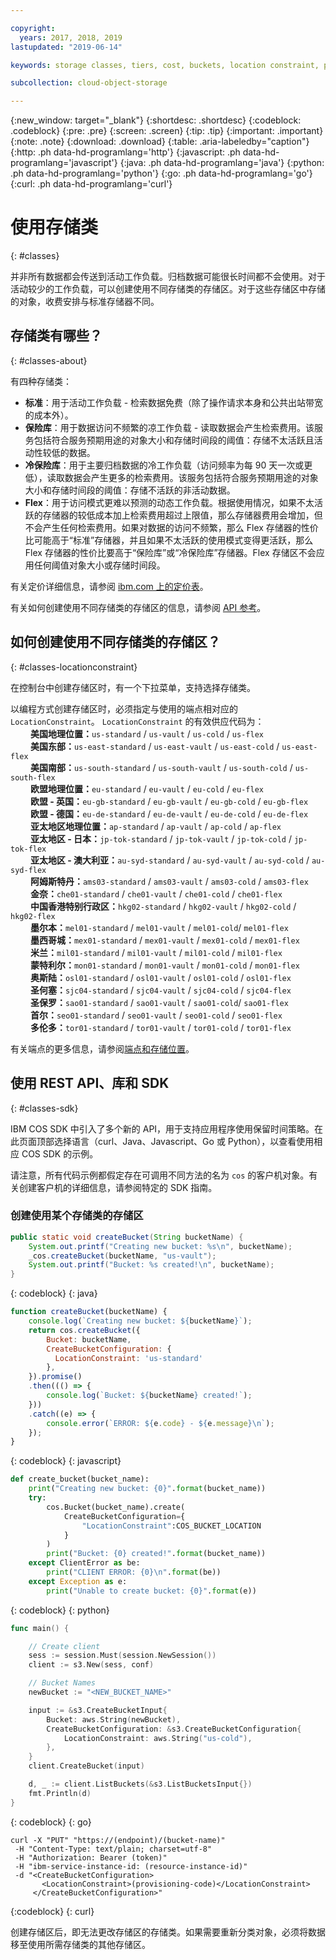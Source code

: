 ```yaml
---

copyright:
  years: 2017, 2018, 2019
lastupdated: "2019-06-14"

keywords: storage classes, tiers, cost, buckets, location constraint, provisioning code, locationconstraint

subcollection: cloud-object-storage

---
```

{:new_window: target="_blank"}
{:shortdesc: .shortdesc}
{:codeblock: .codeblock}
{:pre: .pre}
{:screen: .screen}
{:tip: .tip}
{:important: .important}
{:note: .note}
{:download: .download} 
{:table: .aria-labeledby="caption"}
{:http: .ph data-hd-programlang='http'} 
{:javascript: .ph data-hd-programlang='javascript'} 
{:java: .ph data-hd-programlang='java'} 
{:python: .ph data-hd-programlang='python'}
{:go: .ph data-hd-programlang='go'}
{:curl: .ph data-hd-programlang='curl'}

# 使用存储类
{: #classes}

并非所有数据都会传送到活动工作负载。归档数据可能很长时间都不会使用。对于活动较少的工作负载，可以创建使用不同存储类的存储区。对于这些存储区中存储的对象，收费安排与标准存储器不同。

## 存储类有哪些？
{: #classes-about}

有四种存储类：

*  **标准**：用于活动工作负载 - 检索数据免费（除了操作请求本身和公共出站带宽的成本外）。
*  **保险库**：用于数据访问不频繁的凉工作负载 - 读取数据会产生检索费用。该服务包括符合服务预期用途的对象大小和存储时间段的阈值：存储不太活跃且活动性较低的数据。
*  **冷保险库**：用于主要归档数据的冷工作负载（访问频率为每 90 天一次或更低），读取数据会产生更多的检索费用。该服务包括符合服务预期用途的对象大小和存储时间段的阈值：存储不活跃的非活动数据。
*  **Flex**：用于访问模式更难以预测的动态工作负载。根据使用情况，如果不太活跃的存储器的较低成本加上检索费用超过上限值，那么存储器费用会增加，但不会产生任何检索费用。如果对数据的访问不频繁，那么 Flex 存储器的性价比可能高于“标准”存储器，并且如果不太活跃的使用模式变得更活跃，那么 Flex 存储器的性价比要高于“保险库”或“冷保险库”存储器。Flex 存储区不会应用任何阈值对象大小或存储时间段。

有关定价详细信息，请参阅 [ibm.com 上的定价表](https://www.ibm.com/cloud/object-storage#s3api)。

有关如何创建使用不同存储类的存储区的信息，请参阅 [API 参考](/docs/services/cloud-object-storage/api-reference?topic=cloud-object-storage-compatibility-api-bucket-operations#compatibility-api-storage-class)。

## 如何创建使用不同存储类的存储区？
{: #classes-locationconstraint}

在控制台中创建存储区时，有一个下拉菜单，支持选择存储类。 

以编程方式创建存储区时，必须指定与使用的端点相对应的 `LocationConstraint`。 `LocationConstraint` 的有效供应代码为：<br>
&emsp;&emsp;  **美国地理位置：**`us-standard` / `us-vault` / `us-cold` / `us-flex`<br>
&emsp;&emsp;  **美国东部：**`us-east-standard` / `us-east-vault`  / `us-east-cold` / `us-east-flex`<br>
&emsp;&emsp;  **美国南部：**`us-south-standard` / `us-south-vault`  / `us-south-cold` / `us-south-flex` <br>
&emsp;&emsp;  **欧盟地理位置：**`eu-standard` / `eu-vault` / `eu-cold` / `eu-flex` <br>
&emsp;&emsp;  **欧盟 - 英国：**`eu-gb-standard` / `eu-gb-vault` / `eu-gb-cold` / `eu-gb-flex`<br>
&emsp;&emsp;  **欧盟 - 德国：**`eu-de-standard` / `eu-de-vault` / `eu-de-cold` / `eu-de-flex`<br>
&emsp;&emsp;  **亚太地区地理位置：**`ap-standard` / `ap-vault` / `ap-cold` / `ap-flex`<br>
&emsp;&emsp;  **亚太地区 - 日本：**`jp-tok-standard` / `jp-tok-vault` / `jp-tok-cold` / `jp-tok-flex`<br>
&emsp;&emsp;  **亚太地区 - 澳大利亚：**`au-syd-standard` / `au-syd-vault` / `au-syd-cold` / `au-syd-flex`<br>
&emsp;&emsp;  **阿姆斯特丹：**`ams03-standard` / `ams03-vault` / `ams03-cold` / `ams03-flex`<br>
&emsp;&emsp;  **金奈：**`che01-standard` / `che01-vault` / `che01-cold` / `che01-flex`<br>
&emsp;&emsp;  **中国香港特别行政区：**`hkg02-standard` / `hkg02-vault` / `hkg02-cold` / `hkg02-flex`<br>
&emsp;&emsp;  **墨尔本：**`mel01-standard` / `mel01-vault` / `mel01-cold`/ `mel01-flex`<br>
&emsp;&emsp;  **墨西哥城：**`mex01-standard` / `mex01-vault` / `mex01-cold` / `mex01-flex`<br>
&emsp;&emsp;  **米兰：**`mil01-standard` / `mil01-vault` / `mil01-cold` / `mil01-flex`<br>
&emsp;&emsp;  **蒙特利尔：**`mon01-standard` / `mon01-vault` / `mon01-cold` / `mon01-flex`<br>
&emsp;&emsp;  **奥斯陆：**`osl01-standard` / `osl01-vault` / `osl01-cold` / `osl01-flex`<br>
&emsp;&emsp;  **圣何塞：**`sjc04-standard` / `sjc04-vault` / `sjc04-cold` / `sjc04-flex`<br>
&emsp;&emsp;  **圣保罗：**`sao01-standard` / `sao01-vault` / `sao01-cold`/ `sao01-flex`<br>
&emsp;&emsp;  **首尔：**`seo01-standard` / `seo01-vault` / `seo01-cold` / `seo01-flex`<br>
&emsp;&emsp;  **多伦多：**`tor01-standard` / `tor01-vault` / `tor01-cold` / `tor01-flex`<br>


有关端点的更多信息，请参阅[端点和存储位置](/docs/services/cloud-object-storage?topic=cloud-object-storage-endpoints#endpoints)。

## 使用 REST API、库和 SDK
{: #classes-sdk}

IBM COS SDK 中引入了多个新的 API，用于支持应用程序使用保留时间策略。在此页面顶部选择语言（curl、Java、Javascript、Go 或 Python），以查看使用相应 COS SDK 的示例。 

请注意，所有代码示例都假定存在可调用不同方法的名为 `cos` 的客户机对象。有关创建客户机的详细信息，请参阅特定的 SDK 指南。


### 创建使用某个存储类的存储区

```java
public static void createBucket(String bucketName) {
    System.out.printf("Creating new bucket: %s\n", bucketName);
    _cos.createBucket(bucketName, "us-vault");
    System.out.printf("Bucket: %s created!\n", bucketName);
}
```
{: codeblock}
{: java}


```javascript
function createBucket(bucketName) {
    console.log(`Creating new bucket: ${bucketName}`);
    return cos.createBucket({
        Bucket: bucketName,
        CreateBucketConfiguration: {
          LocationConstraint: 'us-standard'
        },        
    }).promise()
    .then((() => {
        console.log(`Bucket: ${bucketName} created!`);
    }))
    .catch((e) => {
        console.error(`ERROR: ${e.code} - ${e.message}\n`);
    });
}
```
{: codeblock}
{: javascript}


```py
def create_bucket(bucket_name):
    print("Creating new bucket: {0}".format(bucket_name))
    try:
        cos.Bucket(bucket_name).create(
            CreateBucketConfiguration={
                "LocationConstraint":COS_BUCKET_LOCATION
            }
        )
        print("Bucket: {0} created!".format(bucket_name))
    except ClientError as be:
        print("CLIENT ERROR: {0}\n".format(be))
    except Exception as e:
        print("Unable to create bucket: {0}".format(e))
```
{: codeblock}
{: python}

```go
func main() {

    // Create client
    sess := session.Must(session.NewSession())
    client := s3.New(sess, conf)

    // Bucket Names
    newBucket := "<NEW_BUCKET_NAME>"

    input := &s3.CreateBucketInput{
        Bucket: aws.String(newBucket),
        CreateBucketConfiguration: &s3.CreateBucketConfiguration{
            LocationConstraint: aws.String("us-cold"),
        },
    }
    client.CreateBucket(input)

    d, _ := client.ListBuckets(&s3.ListBucketsInput{})
    fmt.Println(d)
}
```
{: codeblock}
{: go}


```
curl -X "PUT" "https://(endpoint)/(bucket-name)"
 -H "Content-Type: text/plain; charset=utf-8"
 -H "Authorization: Bearer (token)"
 -H "ibm-service-instance-id: (resource-instance-id)"
 -d "<CreateBucketConfiguration>
       <LocationConstraint>(provisioning-code)</LocationConstraint>
     </CreateBucketConfiguration>"
```
{:codeblock}
{: curl}

创建存储区后，即无法更改存储区的存储类。如果需要重新分类对象，必须将数据移至使用所需存储类的其他存储区。 
